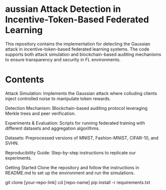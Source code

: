 # aussian Attack Detection in Incentive-Token-Based Federated Learning
This repository contains the implementation for detecting the Gaussian attack in incentive-token-based federated learning systems. The code supports both attack simulation and blockchain-based auditing mechanisms to ensure transparency and security in FL environments.

# Contents
 Attack Simulation: Implements the Gaussian attack where colluding clients inject controlled noise to manipulate token rewards.

Detection Mechanism: Blockchain-based auditing protocol leveraging Merkle trees and peer verification.

Experiments & Evaluation: Scripts for running federated training with different datasets and aggregation algorithms.

Datasets: Preprocessed versions of MNIST, Fashion-MNIST, CIFAR-10, and SVHN.

 Reproducibility Guide: Step-by-step instructions to replicate our experiments.

Getting Started
Clone the repository and follow the instructions in README.md to set up the environment and run the simulations.

git clone [your-repo-link]
cd [repo-name]
pip install -r requirements.txt
